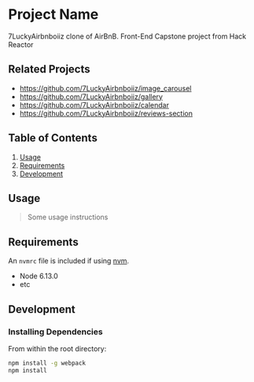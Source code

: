 # Project Name

7LuckyAirbnboiiz clone of AirBnB. Front-End Capstone project from Hack Reactor

## Related Projects

  - https://github.com/7LuckyAirbnboiiz/image_carousel
  - https://github.com/7LuckyAirbnboiiz/gallery
  - https://github.com/7LuckyAirbnboiiz/calendar
  - https://github.com/7LuckyAirbnboiiz/reviews-section

## Table of Contents

1. [Usage](#Usage)
1. [Requirements](#requirements)
1. [Development](#development)

## Usage

> Some usage instructions

## Requirements

An `nvmrc` file is included if using [nvm](https://github.com/creationix/nvm).

- Node 6.13.0
- etc

## Development

### Installing Dependencies

From within the root directory:

```sh
npm install -g webpack
npm install
```

